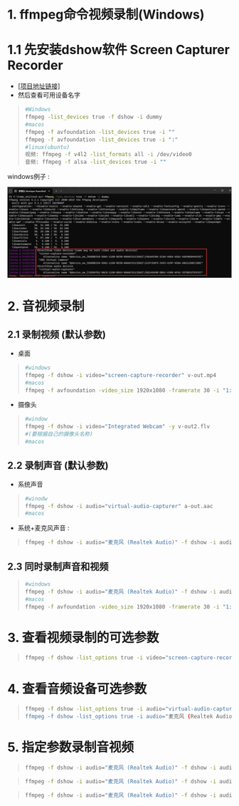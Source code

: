 # 1. ffmpeg命令视频录制(Windows)

# 1.1 先安装dshow软件 Screen Capturer Recorder

* [[项目地址链接]](https://sourceforge.net/projects/screencapturer/files/)
* 然后查看可用设备名字 

> ```bash
> #Windows
> ffmpeg -list_devices true -f dshow -i dummy
> #macos
> ffmpeg -f avfoundation -list_devices true -i ""
> ffmpeg -f avfoundation -list_devices true -i ":"
> #linux(ubuntu)
> 视频: ffmpeg -f v4l2 -list_formats all -i /dev/video0
> 音频: ffmpeg -f alsa -list_devices true -i ""
> ```

windows例子 : 

<img src="assets/image-20231227135152453.png" alt="image-20231227135152453" /> 

# 2. 音视频录制

## 2.1 录制视频 (默认参数)

* 桌面 

> ```bash
> #windows
> ffmpeg -f dshow -i video="screen-capture-recorder" v-out.mp4
> #macos
> ffmpeg -f avfoundation -video_size 1920x1080 -framerate 30 -i "1:none" output.mp4
> 
> ```

* 摄像头 

> ```bash
> #window
> ffmpeg -f dshow -i video="Integrated Webcam" -y v-out2.flv
> #(要根据自己的摄像头名称)
> #macos
> 
> ```

## 2.2 录制声音 (默认参数)

* 系统声音 

> ```bash
> #winodw
> ffmpeg -f dshow -i audio="virtual-audio-capturer" a-out.aac
> #macos
> 
> ```

* 系统+麦克风声音 : 

> ```bash
> ffmpeg -f dshow -i audio="麦克风 (Realtek Audio)" -f dshow -i audio="virtual-audio-capturer" -filter_complex amix=inputs=2:duration=first:dropout_transition=2 a-out2.aac
> 
> ```

## 2.3 同时录制声音和视频

> ```bash
> #windows
> ffmpeg -f dshow -i audio="麦克风 (Realtek Audio)" -f dshow -i audio="virtualaudio-capturer" -filter_complex amix=inputs=2:duration=first:dropout_transition=2 -f dshow -i video="screen-capture-recorder" -y av-out.flv
> #macos
> ffmpeg -f avfoundation -video_size 1920x1080 -framerate 30 -i "1:none" -f avfoundation -i ":0" output.mp4
> ```

# 3. 查看视频录制的可选参数

> ```bash
> ffmpeg -f dshow -list_options true -i video="screen-capture-recorder"
> ```

# 4. 查看音频设备可选参数

> ```bash
> ffmpeg -f dshow -list_options true -i audio="virtual-audio-capturer“
> ffmpeg -f dshow -list_options true -i audio="麦克风 (Realtek Audio)"
> ```

# 5. 指定参数录制音视频

> ```bash
> ffmpeg -f dshow -i audio="麦克风 (Realtek Audio)" -f dshow -i audio="virtual-audio-capturer" -filter_complex amix=inputs=2:duration=first:dropout_transition=2 -f dshow -video_size 1920x1080 -framerate 15 -pixel_format yuv420p -i video="screen-capturerecorder" -vcodec h264_qsv -b:v 3M -y av-out.flv
> ```

> ```bash
> ffmpeg -f dshow -i audio="麦克风 (Realtek Audio)" -f dshow -i audio="virtual-audio-capturer" -filter_complex amix=inputs=2:duration=first:dropout_transition=2 -f dshow -i video="screen-capture-recorder" -vcodec h264_qsv -b:v 3M -r 15 -y avout2.mp4
> ```

> ```bash
> ffmpeg -f dshow -i audio="麦克风 (Realtek Audio)" -f dshow -i audio="virtual-audio-capturer" -filter_complex amix=inputs=2:duration=first:dropout_transition=2 -f dshow -framerate 15 -pixel_format yuv420p -i video="screen-capture-recorder" -vcodec h264_qsv -b:v 3M -r 15 -y av-out3.mp4
> ```



